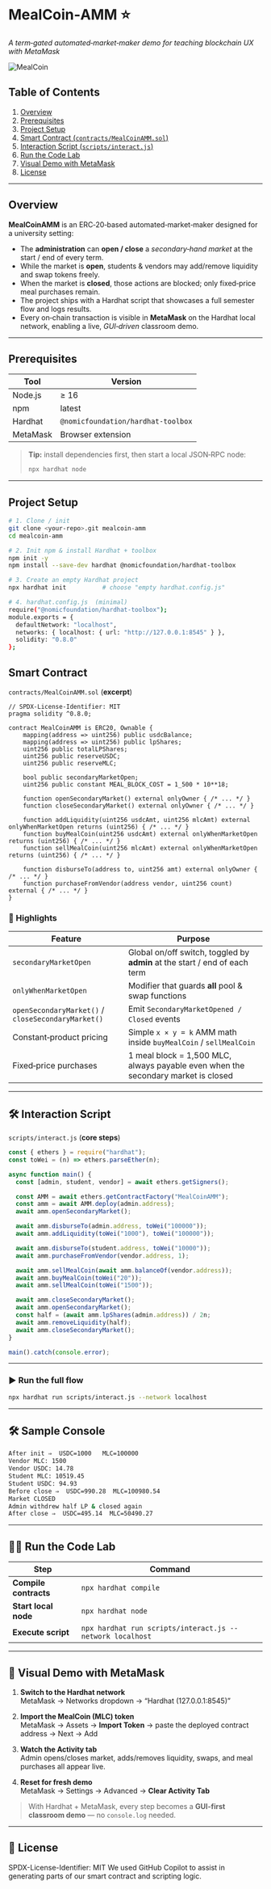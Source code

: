 # MealCoin‑AMM ⭐️
_A term‑gated automated‑market‑maker demo for teaching blockchain UX with MetaMask_

![MealCoin](./docs/mealcoin_banner.png)

## Table of Contents
1. [Overview](#overview)  
2. [Prerequisites](#prerequisites)  
3. [Project Setup](#project-setup)  
4. [Smart Contract (`contracts/MealCoinAMM.sol`)](#smart-contract)  
5. [Interaction Script (`scripts/interact.js`)](#interaction-script)  
6. [Run the Code Lab](#run-the-code-lab)  
7. [Visual Demo with MetaMask](#visual-demo-with-metamask)  
8. [License](#license)

---

## Overview
**MealCoinAMM** is an ERC‑20‑based automated‑market‑maker designed for a university setting:

- The **administration** can **open / close** a _secondary‑hand market_ at the start / end of every term.  
- While the market is **open**, students & vendors may add/remove liquidity and swap tokens freely.  
- When the market is **closed**, those actions are blocked; only fixed‑price meal purchases remain.  
- The project ships with a Hardhat script that showcases a full semester flow and logs results.  
- Every on‑chain transaction is visible in **MetaMask** on the Hardhat local network, enabling a live, _GUI‑driven_ classroom demo.

---

## Prerequisites
| Tool | Version |
|------|---------|
| Node.js | ≥ 16 |
| npm | latest |
| Hardhat | `@nomicfoundation/hardhat-toolbox` |
| MetaMask | Browser extension |

> **Tip:** install dependencies first, then start a local JSON‑RPC node:
> ```bash
> npx hardhat node
> ```

---

## Project Setup
```bash
# 1. Clone / init
git clone <your‑repo>.git mealcoin-amm
cd mealcoin-amm

# 2. Init npm & install Hardhat + toolbox
npm init -y
npm install --save-dev hardhat @nomicfoundation/hardhat-toolbox

# 3. Create an empty Hardhat project
npx hardhat init          # choose "empty hardhat.config.js"

# 4. hardhat.config.js  (minimal)
require("@nomicfoundation/hardhat-toolbox");
module.exports = {
  defaultNetwork: "localhost",
  networks: { localhost: { url: "http://127.0.0.1:8545" } },
  solidity: "0.8.0"
};
```

## Smart Contract  
`contracts/MealCoinAMM.sol` (**excerpt**)

```solidity
// SPDX-License-Identifier: MIT
pragma solidity ^0.8.0;

contract MealCoinAMM is ERC20, Ownable {
    mapping(address => uint256) public usdcBalance;
    mapping(address => uint256) public lpShares;
    uint256 public totalLPShares;
    uint256 public reserveUSDC;
    uint256 public reserveMLC;

    bool public secondaryMarketOpen;
    uint256 public constant MEAL_BLOCK_COST = 1_500 * 10**18;

    function openSecondaryMarket() external onlyOwner { /* ... */ }
    function closeSecondaryMarket() external onlyOwner { /* ... */ }

    function addLiquidity(uint256 usdcAmt, uint256 mlcAmt) external onlyWhenMarketOpen returns (uint256) { /* ... */ }
    function buyMealCoin(uint256 usdcAmt) external onlyWhenMarketOpen returns (uint256) { /* ... */ }
    function sellMealCoin(uint256 mlcAmt) external onlyWhenMarketOpen returns (uint256) { /* ... */ }

    function disburseTo(address to, uint256 amt) external onlyOwner { /* ... */ }
    function purchaseFromVendor(address vendor, uint256 count) external { /* ... */ }
}
```

### 🚀 Highlights

| Feature | Purpose |
|-----------------------------|-------------------------------------------------------------------------------------------|
| `secondaryMarketOpen`       | Global on/off switch, toggled by **admin** at the start / end of each term               |
| `onlyWhenMarketOpen`        | Modifier that guards **all** pool & swap functions                                        |
| `openSecondaryMarket()` / `closeSecondaryMarket()` | Emit `SecondaryMarketOpened / Closed` events                             |
| Constant‑product pricing    | Simple `x × y = k` AMM math inside `buyMealCoin` / `sellMealCoin`                        |
| Fixed‑price purchases       | 1 meal block = 1,500 MLC, always payable even when the secondary market is closed        |

---

## 🛠 Interaction Script  
`scripts/interact.js` (**core steps**)

```js
const { ethers } = require("hardhat");
const toWei = (n) => ethers.parseEther(n);

async function main() {
  const [admin, student, vendor] = await ethers.getSigners();

  const AMM = await ethers.getContractFactory("MealCoinAMM");
  const amm = await AMM.deploy(admin.address);
  await amm.openSecondaryMarket();

  await amm.disburseTo(admin.address, toWei("100000"));
  await amm.addLiquidity(toWei("1000"), toWei("100000"));

  await amm.disburseTo(student.address, toWei("10000"));
  await amm.purchaseFromVendor(vendor.address, 1);

  await amm.sellMealCoin(await amm.balanceOf(vendor.address));
  await amm.buyMealCoin(toWei("20"));
  await amm.sellMealCoin(toWei("1500"));

  await amm.closeSecondaryMarket();
  await amm.openSecondaryMarket();
  const half = (await amm.lpShares(admin.address)) / 2n;
  await amm.removeLiquidity(half);
  await amm.closeSecondaryMarket();
}

main().catch(console.error);
```

---

### ▶️ Run the full flow

```bash
npx hardhat run scripts/interact.js --network localhost
```

---

## 🛠 Sample Console

```bash
After init ⇒  USDC=1000   MLC=100000
Vendor MLC: 1500
Vendor USDC: 14.78
Student MLC: 10519.45
Student USDC: 94.93
Before close ⇒  USDC=990.28  MLC=100980.54
Market CLOSED
Admin withdrew half LP & closed again
After close ⇒  USDC=495.14  MLC=50490.27
```

---

## 🏃‍♂️ Run the Code Lab

| Step                | Command |
|---------------------|---------|
| **Compile contracts** | `npx hardhat compile` |
| **Start local node**  | `npx hardhat node` |
| **Execute script**    | `npx hardhat run scripts/interact.js --network localhost` |

---

## 👀 Visual Demo with MetaMask

1. **Switch to the Hardhat network**  
   MetaMask → Networks dropdown → “Hardhat (127.0.0.1:8545)”

2. **Import the MealCoin (MLC) token**  
   MetaMask → Assets → **Import Token** → paste the deployed contract address → Next → Add

3. **Watch the Activity tab**  
   Admin opens/closes market, adds/removes liquidity, swaps, and meal purchases all appear live.

4. **Reset for fresh demo**  
   MetaMask → Settings → Advanced → **Clear Activity Tab**

> With Hardhat + MetaMask, every step becomes a **GUI-first classroom demo** — no `console.log` needed.

---

## 📜 License

SPDX-License-Identifier: MIT
We used GitHub Copilot to assist in generating parts of our smart contract and scripting logic.
